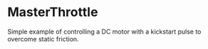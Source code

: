 # MasterThrottle
Simple example of controlling a DC motor with a kickstart pulse to overcome static friction. 
